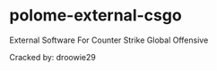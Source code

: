 # polome-external-csgo
External Software For Counter Strike Global Offensive

Cracked by: droowie29
